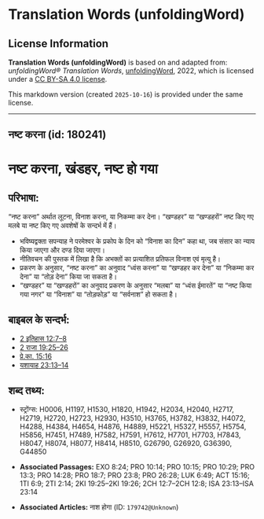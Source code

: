# Translation Words (unfoldingWord)

## License Information

**Translation Words (unfoldingWord)** is based on and adapted from: _unfoldingWord® Translation Words_, [unfoldingWord](https://unfoldingword.org/utw), 2022, which is licensed under a [CC BY-SA 4.0 license](https://creativecommons.org/licenses/by-sa/4.0/legalcode.en).

This markdown version (created `2025-10-16`) is provided under the same license.



--------------------------------

## नष्ट करना (id: 180241)

नष्ट करना, खंडहर, नष्ट हो गया
=============================

परिभाषा:
--------

“नष्ट करना” अर्थात लूटना, विनाश करना, या निकम्मा कर देना। “खण्डहर” या “खण्डहरों” नष्ट किए गए मलबे या नष्ट किए गए अवशेषों के सन्दर्भ में हैं।

* भविष्यद्वक्ता सपन्याह ने परमेश्वर के प्रकोप के दिन को “विनाश का दिन” कहा था, जब संसार का न्याय किया जाएगा और दण्ड दिया जाएगा।
* नीतिवचन की पुस्तक में लिखा है कि अभक्तों का प्रत्याशित प्रतिफल विनाश एवं मृत्यु है।
* प्रकरण के अनुसार, “नष्ट करना” का अनुवाद “ध्वंस करना” या “खण्डहर कर देना” या “निकम्मा कर देना” या “तोड़ देना” किया जा सकता है।
* “खण्डहर” या “खण्डहरों” का अनुवाद प्रकरण के अनुसार “मलबा” या “ध्वंस ईमारतें” या “नष्ट किया गया नगर” या “विनाश” या “तोड़फोड़” या “सर्वनाश” हो सकता है।

बाइबल के सन्दर्भ:
-----------------

* [2 इतिहास 12:7–8](https://ref.ly/2Chr0:0)
* [2 राजा 19:25–26](https://ref.ly/2Kgs0:0)
* [प्रे.का. 15:16](https://ref.ly/Acts15:16)
* [यशायाह 23:13–14](https://ref.ly/Isa23:13-Isa23:14)

शब्द तथ्य:
----------

* स्ट्रोंग्स: H0006, H1197, H1530, H1820, H1942, H2034, H2040, H2717, H2719, H2720, H2723, H2930, H3510, H3765, H3782, H3832, H4072, H4288, H4384, H4654, H4876, H4889, H5221, H5327, H5557, H5754, H5856, H7451, H7489, H7582, H7591, H7612, H7701, H7703, H7843, H8047, H8074, H8077, H8414, H8510, G26790, G26920, G36390, G44850

* **Associated Passages:** EXO 8:24; PRO 10:14; PRO 10:15; PRO 10:29; PRO 13:3; PRO 14:28; PRO 18:7; PRO 23:8; PRO 26:28; LUK 6:49; ACT 15:16; 1TI 6:9; 2TI 2:14; 2KI 19:25–2KI 19:26; 2CH 12:7–2CH 12:8; ISA 23:13–ISA 23:14
* **Associated Articles:** नाश होगा (ID: `179742@Unknown`)

